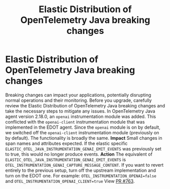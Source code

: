 ﻿---
title: Elastic Distribution of OpenTelemetry Java breaking changes
description: Breaking changes for Elastic Distribution of OpenTelemetry Java.
url: https://docs-v3-preview.elastic.dev/release-notes/breaking-changes
products:
  - Elastic Cloud Serverless
  - Elastic Distribution of OpenTelemetry SDK
  - Elastic Observability
---

# Elastic Distribution of OpenTelemetry Java breaking changes

Breaking changes can impact your applications, potentially disrupting normal operations and their monitoring. Before you upgrade, carefully review the Elastic Distribution of OpenTelemetry Java breaking changes and take the necessary steps to mitigate any issues.
<dropdown title="OpenAI instrumentation switched from openai-client to openai">
  In OpenTelemetry Java agent version 2.18.0, an `openai` instrumentation module was added. This conflicted with the `openai-client` instrumentation module that was implemented in the EDOT agent. Since the `openai` module is on by default, we switched off the `openai-client` instrumentation module (previously on by default). The functionality is broadly the same.
  **Impact** Small changes in span names and attributes expected. If the elastic specific `ELASTIC_OTEL_JAVA_INSTRUMENTATION_GENAI_EMIT_EVENTS` was previously set to true, this would no longer produce events.
  **Action** The equivalent of `ELASTIC_OTEL_JAVA_INSTRUMENTATION_GENAI_EMIT_EVENTS` is `OTEL_INSTRUMENTATION_GENAI_CAPTURE_MESSAGE_CONTENT`. If you want to revert entirely to the previous setup, turn off the upstream implementation and turn on the EDOT one. For example: `OTEL_INSTRUMENTATION_OPENAI=false` and `OTEL_INSTRUMENTATION_OPENAI_CLIENT=true`
  View [PR #763](https://github.com/elastic/elastic-otel-java/pull/763).
</dropdown>
